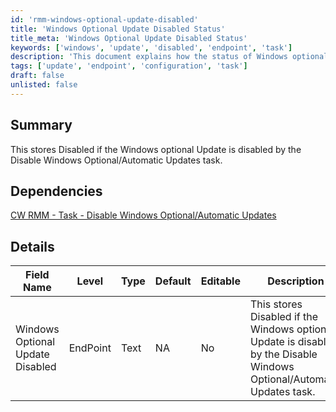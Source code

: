 ```yaml
---
id: 'rmm-windows-optional-update-disabled'
title: 'Windows Optional Update Disabled Status'
title_meta: 'Windows Optional Update Disabled Status'
keywords: ['windows', 'update', 'disabled', 'endpoint', 'task']
description: 'This document explains how the status of Windows optional updates is stored when the Disable Windows Optional/Automatic Updates task is executed in ConnectWise RMM. It outlines the dependencies and details regarding the field that indicates whether the updates are disabled.'
tags: ['update', 'endpoint', 'configuration', 'task']
draft: false
unlisted: false
---
```

## Summary

This stores Disabled if the Windows optional Update is disabled by the Disable Windows Optional/Automatic Updates task.

## Dependencies

[CW RMM - Task - Disable Windows Optional/Automatic Updates](https://proval.itglue.com/DOC-5078775-16372418)

## Details

| Field Name                        | Level      | Type  | Default | Editable | Description                                                                                  |
|-----------------------------------|------------|-------|---------|----------|----------------------------------------------------------------------------------------------|
| Windows Optional Update Disabled   | EndPoint   | Text  | NA      | No       | This stores Disabled if the Windows optional Update is disabled by the Disable Windows Optional/Automatic Updates task. |


